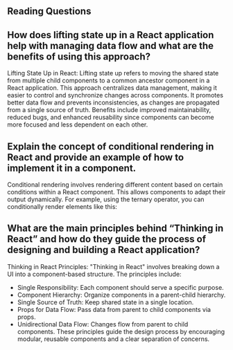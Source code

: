 ## Reading Questions

## How does lifting state up in a React application help with managing data flow and what are the benefits of using this approach?

Lifting State Up in React: Lifting state up refers to moving the shared state from multiple child components to a common ancestor component in a React application. This approach centralizes data management, making it easier to control and synchronize changes across components. It promotes better data flow and prevents inconsistencies, as changes are propagated from a single source of truth. Benefits include improved maintainability, reduced bugs, and enhanced reusability since components can become more focused and less dependent on each other.

## Explain the concept of conditional rendering in React and provide an example of how to implement it in a component.

Conditional rendering involves rendering different content based on certain conditions within a React component. This allows components to adapt their output dynamically. For example, using the ternary operator, you can conditionally render elements like this:

## What are the main principles behind “Thinking in React” and how do they guide the process of designing and building a React application?

Thinking in React Principles: "Thinking in React" involves breaking down a UI into a component-based structure. The principles include:
* Single Responsibility: Each component should serve a specific purpose.
* Component Hierarchy: Organize components in a parent-child hierarchy.
* Single Source of Truth: Keep shared state in a single location.
* Props for Data Flow: Pass data from parent to child components via props.
* Unidirectional Data Flow: Changes flow from parent to child components. These principles guide the design process by encouraging modular, reusable components and a clear separation of concerns.


